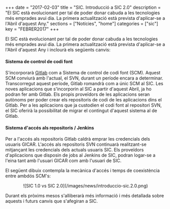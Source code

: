 +++
date        = "2017-02-03"
title       = "SIC. Introducció a SIC 2.0"
description = "El SIC està evolucionant per tal de poder donar cabuda a les tecnologies més emprades avui dia. La primera actualització està prevista d'aplicar-se a l'Abril d'aquest Any."
sections    = ["Notícies", "home"]
categories  = ["sic"]
key         = "FEBRER2017"
+++

El SIC està evolucionant per tal de poder donar cabuda a les tecnologies més emprades avui dia. La primera actualització està prevista d'aplicar-se a l'Abril d'aquest Any i inclourà els següents canvis:


#### **Sistema de control de codi font**

S'incorporarà [Gitlab](https://about.gitlab.com/) com a Sistema de control de codi font (SCM). Aquest SCM conviurà amb l'actual, el SVN, durant un període encara a determinar. Transcorregut aquest període, Gitlab romandrà com a únic SCM al SIC.
Les noves aplicacions que s'incorporin al SIC a partir d'aquest Abril, ja ho podran fer amb Gitlab. Els propis proveïdors de les aplicacions seran autònoms per poder crear els repositoris de codi de les aplicacions dins el Gitlab.
Per a les aplicacions que ja custodien el codi font al repositori SVN, el SIC oferirà la possibilitat de migrar el contingut d'aquest sistema al de Gitlab.

#### **Sistema d'accés als repositoris / Jenkins**

Per a l'accés als repositoris Gitlab caldrà emprar les credencials dels usuaris GICAR. L'accés als repositoris SVN continuarà realitzant-se mitjançant les credencials dels actuals usuaris SIC.
Els proveïdors d'aplicacions que disposin de jobs al Jenkins de SIC, podran logar-se a l'eina tant amb l'usuari GICAR com amb l'usuari de SIC.


El següent dibuix contempla la mecànica d'accés i temps de coexistència entre ambdós SCM's:

<center>![SIC 1.0 vs SIC 2.0](/images/news/introduccio-sic.2.0.png)</center>

Durant els pròxims mesos s'alliberarà més informació i més detallada sobre aquests i futurs canvis que s'afegiran a SIC.
